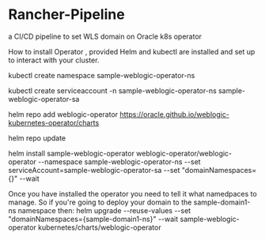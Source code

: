# Rancher-Pipeline
a CI/CD pipeline to set WLS domain on Oracle k8s operator

How to install Operator , provided Helm and kubectl are installed and set up to interact with your cluster. 

kubectl create namespace sample-weblogic-operator-ns

kubectl create serviceaccount -n sample-weblogic-operator-ns sample-weblogic-operator-sa

helm repo add weblogic-operator https://oracle.github.io/weblogic-kubernetes-operator/charts

helm repo update

helm install sample-weblogic-operator weblogic-operator/weblogic-operator  --namespace sample-weblogic-operator-ns   --set serviceAccount=sample-weblogic-operator-sa   --set "domainNamespaces={}"   --wait

Once you have installed the operator you need to tell it what namedpaces to manage. So if you're going to deploy your domain to the sample-domain1-ns namespace then:
helm upgrade   --reuse-values   --set "domainNamespaces={sample-domain1-ns}"   --wait   sample-weblogic-operator   kubernetes/charts/weblogic-operator

